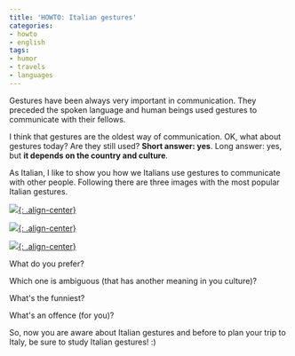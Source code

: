 ```yaml
---
title: 'HOWTO: Italian gestures'
categories:
- howto
- english
tags:
- humor
- travels
- languages
---
```

Gestures have been always very important in communication. They preceded the
spoken language and human beings used gestures to communicate with their
fellows.

I think that gestures are the oldest way of communication. OK, what about
gestures today? Are they still used? **Short answer: yes**. Long answer: yes,
but **it depends on the country and culture**.

As Italian, I like to show you how we Italians use gestures to communicate
with other people. Following there are three images with the most popular
Italian gestures.

[![]({{site.url}}/images/italian-gestures-1.jpg){: .align-center}]({{site.url}}/images/italian-gestures-1.jpg)

[![]({{site.url}}/images/italian-gestures-2.jpg){: .align-center}]({{site.url}}/images/italian-gestures-2.jpg)

[![]({{site.url}}/images/italian-gestures-3.jpg){: .align-center}]({{site.url}}/images/italian-gestures-3.jpg)

What do you prefer?

Which one is ambiguous (that has another meaning in you culture)?

What's the funniest?

What's an offence (for you)?

So, now you are aware about Italian gestures and before to plan your trip to
Italy, be sure to study Italian gestures! :)
